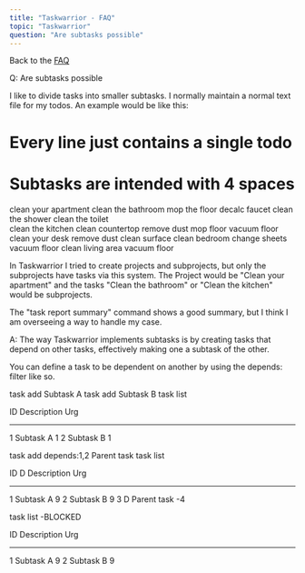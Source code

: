 ```yaml
---
title: "Taskwarrior - FAQ"
topic: "Taskwarrior"
question: "Are subtasks possible"
---
```


Back to the [FAQ](/support/faq)

Q: Are subtasks possible

I like to divide tasks into smaller subtasks. I normally maintain a normal text file for my todos. An example would be like this:

# Every line just contains a single todo
# Subtasks are intended with 4 spaces
 
clean your apartment
    clean the bathroom
        mop the floor
        decalc faucet
        clean the shower
        clean the toilet    
    clean the kitchen
        clean countertop
        remove dust
        mop floor
        vacuum floor
    clean your desk
        remove dust
        clean surface
    clean bedroom
        change sheets
        vacuum floor
    clean living area
        vacuum floor

In Taskwarrior I tried to create projects and subprojects, but only the subprojects have tasks via this system. The Project would be "Clean your apartment" and the tasks "Clean the bathroom" or "Clean the kitchen" would be subprojects.

The "task report summary" command shows a good summary, but I think I am overseeing a way to handle my case.

A: The way Taskwarrior implements subtasks is by creating tasks that depend on other tasks, effectively making one a subtask of the other.

You can define a task to be dependent on another by using the depends: filter like so.

task add Subtask A
task add Subtask B
task list

ID Description  Urg
-- ------------ ----
 1 Subtask A       1
 2 Subtask B       1

task add depends:1,2 Parent task
task list

ID D Description  Urg
-- - ------------ ----
 1   Subtask A       9
 2   Subtask B       9
 3 D Parent task    -4

task list -BLOCKED

ID Description  Urg
-- ------------ ----
 1 Subtask A       9
 2 Subtask B       9

